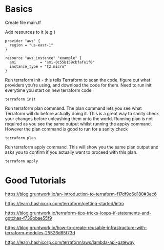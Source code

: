 # Basics
Create file main.tf

Add resources to it (e.g.)

```
provider "aws" {
  region = "us-east-1"
}

resource "aws_instance" "example" {
  ami           = "ami-0c55b159cbfafe1f0"
  instance_type = "t2.micro"
}
```


Run terraform init - this tells Terraform to scan the code, figure out what providers you’re using, and download the code for them. Need to run init everytime you start on new terraform code

```terraform init```

Run terraform plan command. The plan command lets you see what Terraform will do before actually doing it. This is a great way to sanity check your changes before unleashing them onto the world.
Running plan is not required as you see the same output whilst running the appky command. However the plan command is good to run for a sanity check

```terraform plan```

Run terraform apply command.  This will show you the same plan output and asks you to confirm if you actually want to proceed with this plan. 

```terraform apply```

# Good Tutorials

https://blog.gruntwork.io/an-introduction-to-terraform-f17df9c6d180#3ec6

https://learn.hashicorp.com/terraform/getting-started/intro

https://blog.gruntwork.io/terraform-tips-tricks-loops-if-statements-and-gotchas-f739bbae55f9

https://blog.gruntwork.io/how-to-create-reusable-infrastructure-with-terraform-modules-25526d65f73d

https://learn.hashicorp.com/terraform/aws/lambda-api-gateway